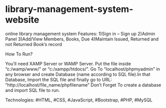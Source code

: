 # library-management-system-website
online library management system
Features:
1)Sign in – Sign up
2)Admin Panel
3)Add/View Members, Books, Due
4)Maintain Issued, Returned and not Returned Book’s record

How To Run?

You’ll need XAMP Server or WAMP Server. Put the file inside “c:/wamp/www/” or “c:/xampp/htdocs/”. Go To “localhost/phpmyadmin” in any browser and create Database (name according to SQL file).In that Database, Import the SQL file and finally go to URL: “http://localhost/file_name/phpfilename”
Don’t Forget To create a database and import SQL file to run.

Technologies:
#HTML, #CSS, #JavaScript, #Bootstrap, #PHP, #MySQL
